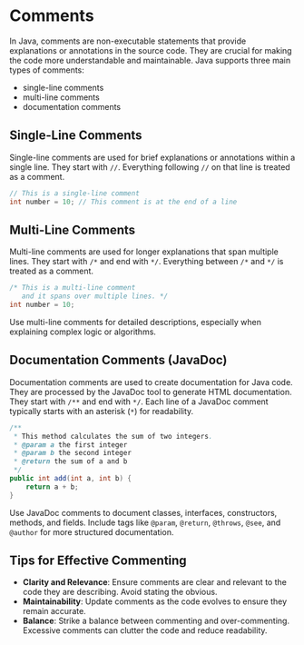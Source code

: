 # Comments

In Java, comments are non-executable statements that provide explanations or annotations in the source code. They are crucial for making the code more understandable and maintainable. Java supports three main types of comments:

- single-line comments
- multi-line comments
- documentation comments

## Single-Line Comments

Single-line comments are used for brief explanations or annotations within a single line.
They start with `//`. Everything following `//` on that line is treated as a comment.

```java
// This is a single-line comment
int number = 10; // This comment is at the end of a line
```

## Multi-Line Comments

Multi-line comments are used for longer explanations that span multiple lines.
They start with `/*` and end with `*/`. Everything between `/*` and `*/` is treated as a comment.

```java
/* This is a multi-line comment
   and it spans over multiple lines. */
int number = 10;
```

Use multi-line comments for detailed descriptions, especially when explaining complex logic or algorithms.

## Documentation Comments (JavaDoc)

Documentation comments are used to create documentation for Java code. They are processed by the JavaDoc tool to generate HTML documentation.
They start with `/**` and end with `*/`. Each line of a JavaDoc comment typically starts with an asterisk (`*`) for readability.

```java
/**
 * This method calculates the sum of two integers.
 * @param a the first integer
 * @param b the second integer
 * @return the sum of a and b
 */
public int add(int a, int b) {
    return a + b;
}
```

Use JavaDoc comments to document classes, interfaces, constructors, methods, and fields. Include tags like `@param`, `@return`, `@throws`, `@see`, and `@author` for more structured documentation.

## Tips for Effective Commenting

- **Clarity and Relevance**: Ensure comments are clear and relevant to the code they are describing. Avoid stating the obvious.
- **Maintainability**: Update comments as the code evolves to ensure they remain accurate.
- **Balance**: Strike a balance between commenting and over-commenting. Excessive comments can clutter the code and reduce readability.
